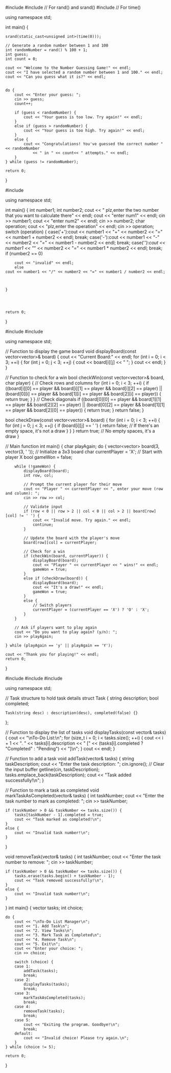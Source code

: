 #include <iostream>
#include <cstdlib>  // For rand() and srand()
#include <ctime>    // For time()

using namespace std;

int main() {
   
    srand(static_cast<unsigned int>(time(0)));

    // Generate a random number between 1 and 100
    int randomNumber = rand() % 100 + 1;
    int guess;
    int count = 0;

    cout << "Welcome to the Number Guessing Game!" << endl;
    cout << "I have selected a random number between 1 and 100." << endl;
    cout << "Can you guess what it is?" << endl;

    
    do {
        cout << "Enter your guess: ";
        cin >> guess;
        count++;

        if (guess < randomNumber) {
            cout << "Your guess is too low. Try again!" << endl;
        }
        else if (guess > randomNumber) {
            cout << "Your guess is too high. Try again!" << endl;
        }
        else {
            cout << "Congratulations! You've guessed the correct number " << randomNumber
                << " in " << count<< " attempts." << endl;
        }
    } while (guess != randomNumber);

    return 0;
}






#include <iostream>
  
using namespace std;

int main() {
    int number1;
    int number2;
    cout << " plz,enter the two number that you want to calculate there" << endl;
    cout << "enter num1" << endl;
    cin >> number1;
    cout << "enter num2" << endl;
    cin >> number2;
    char operation;
    cout << "plz,enter the operation" << endl;
    cin >> operation;
    switch (operation)
    {
    case('+'):cout << number1 << "+" << number2 << "=" << number1 + number2 << endl;
        break;
    case('-'):cout << number1 << "-" << number2 << "=" << number1 - number2 << endl;
        break;
    case('*'):cout << number1 << "*" << number2 << "=" << number1 * number2 << endl;
        break;
        if (number2 == 0)
           
        
        cout << "invalid" << endl;
        else
    cout << number1 << "/" << number2 << "=" << number1 / number2 << endl;
        
        
   
    }
    
   
    

    return 0;
}

#include <iostream>
#include <vector>

using namespace std;

// Function to display the game board
void displayBoard(const vector<vector<char>>& board) {
    cout << "Current Board:" << endl;
    for (int i = 0; i < 3; ++i) {
        for (int j = 0; j < 3; ++j) {
            cout << board[i][j] << " ";
        }
        cout << endl;
    }
}

// Function to check for a win
bool checkWin(const vector<vector<char>>& board, char player) {
    // Check rows and columns
    for (int i = 0; i < 3; ++i) {
        if ((board[i][0] == player && board[i][1] == player && board[i][2] == player) ||
            (board[0][i] == player && board[1][i] == player && board[2][i] == player)) {
            return true;
        }
    }
    // Check diagonals
    if ((board[0][0] == player && board[1][1] == player && board[2][2] == player) ||
        (board[0][2] == player && board[1][1] == player && board[2][0] == player)) {
        return true;
    }
    return false;
}

bool checkDraw(const vector<vector<char>>& board) {
    for (int i = 0; i < 3; ++i) {
        for (int j = 0; j < 3; ++j) {
            if (board[i][j] == ' ') {
                return false; // If there's an empty space, it's not a draw
            }
        }
    }
    return true; // No empty spaces, it's a draw
}

// Main function
int main() {
    char playAgain;
    do {
        vector<vector<char>> board(3, vector<char>(3, ' ')); // Initialize a 3x3 board
        char currentPlayer = 'X'; // Start with player X
        bool gameWon = false;

        while (!gameWon) {
            displayBoard(board);
            int row, col;

            // Prompt the current player for their move
            cout << "Player " << currentPlayer << ", enter your move (row and column): ";
            cin >> row >> col;

            // Validate input
            if (row < 0 || row > 2 || col < 0 || col > 2 || board[row][col] != ' ') {
                cout << "Invalid move. Try again." << endl;
                continue;
            }

            // Update the board with the player's move
            board[row][col] = currentPlayer;

            // Check for a win
            if (checkWin(board, currentPlayer)) {
                displayBoard(board);
                cout << "Player " << currentPlayer << " wins!" << endl;
                gameWon = true;
            }
            else if (checkDraw(board)) {
                displayBoard(board);
                cout << "It's a draw!" << endl;
                gameWon = true;
            }
            else {
                // Switch players
                currentPlayer = (currentPlayer == 'X') ? 'O' : 'X';
            }
        }

        // Ask if players want to play again
        cout << "Do you want to play again? (y/n): ";
        cin >> playAgain;

    } while (playAgain == 'y' || playAgain == 'Y');

    cout << "Thank you for playing!" << endl;
    return 0;
}


#include <iostream>
#include <vector>
#include <string>

using namespace std;

// Task structure to hold task details
struct Task {
    string description;
    bool completed;

    Task(string desc) : description(desc), completed(false) {}
};

// Function to display the list of tasks
void displayTasks(const vector<Task>& tasks) {
    cout << "\nTo-Do List:\n";
    for (size_t i = 0; i < tasks.size(); ++i) {
        cout << i + 1 << ". " << tasks[i].description
            << " [" << (tasks[i].completed ? "Completed" : "Pending") << "]\n";
    }
    cout << endl;
}

// Function to add a task
void addTask(vector<Task>& tasks) {
    string taskDescription;
    cout << "Enter the task description: ";
    cin.ignore(); // Clear the input buffer
    getline(cin, taskDescription);
    tasks.emplace_back(taskDescription);
    cout << "Task added successfully!\n";
}

// Function to mark a task as completed
void markTaskAsCompleted(vector<Task>& tasks) {
    int taskNumber;
    cout << "Enter the task number to mark as completed: ";
    cin >> taskNumber;

    if (taskNumber > 0 && taskNumber <= tasks.size()) {
        tasks[taskNumber - 1].completed = true;
        cout << "Task marked as completed!\n";
    }
    else {
        cout << "Invalid task number!\n";
    }
}

void removeTask(vector<Task>& tasks) {
    int taskNumber;
    cout << "Enter the task number to remove: ";
    cin >> taskNumber;

    if (taskNumber > 0 && taskNumber <= tasks.size()) {
        tasks.erase(tasks.begin() + taskNumber - 1);
        cout << "Task removed successfully!\n";
    }
    else {
        cout << "Invalid task number!\n";
    }
}
int main() {
    vector<Task> tasks;
    int choice;

    do {
        cout << "\nTo-Do List Manager\n";
        cout << "1. Add Task\n";
        cout << "2. View Tasks\n";
        cout << "3. Mark Task as Completed\n";
        cout << "4. Remove Task\n";
        cout << "5. Exit\n";
        cout << "Enter your choice: ";
        cin >> choice;

        switch (choice) {
        case 1:
            addTask(tasks);
            break;
        case 2:
            displayTasks(tasks);
            break;
        case 3:
            markTaskAsCompleted(tasks);
            break;
        case 4:
            removeTask(tasks);
            break;
        case 5:
            cout << "Exiting the program. Goodbye!\n";
            break;
        default:
            cout << "Invalid choice! Please try again.\n";
        }
    } while (choice != 5);

    return 0;
}        
                         
                                                           
